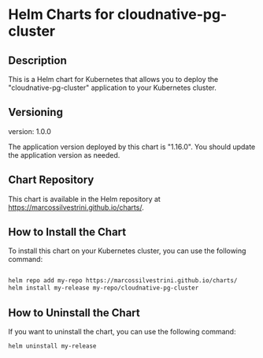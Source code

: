 # Helm Charts for cloudnative-pg-cluster

## Description

This is a Helm chart for Kubernetes that allows you to deploy the "cloudnative-pg-cluster" application to your Kubernetes cluster.

## Versioning

version: 1.0.0

The application version deployed by this chart is "1.16.0". You should update the application version as needed.

## Chart Repository

This chart is available in the Helm repository at https://marcossilvestrini.github.io/charts/.

## How to Install the Chart

To install this chart on your Kubernetes cluster, you can use the following command:

```bash

helm repo add my-repo https://marcossilvestrini.github.io/charts/
helm install my-release my-repo/cloudnative-pg-cluster
```

## How to Uninstall the Chart

If you want to uninstall the chart, you can use the following command:

```bash
helm uninstall my-release
```

